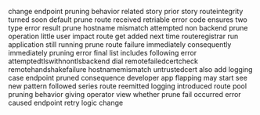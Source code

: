 change endpoint pruning behavior related story prior story routeintegrity turned soon default prune route received retriable error code ensures two type error result prune hostname mismatch attempted non backend prune operation little user impact route get added next time routeregistrar run application still running prune route failure immediately consequently immediately pruning error final list includes following error attemptedtlswithnontlsbackend dial remotefailedcertcheck remotehandshakefailure hostnamemismatch untrustedcert also add logging case endpoint pruned consequence developer app flapping may start see new pattern followed series route reemitted logging introduced route pool pruning behavior giving operator view whether prune fail occurred error caused endpoint retry logic change